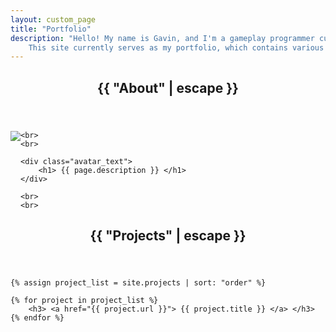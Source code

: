 ```yaml
---
layout: custom_page
title: "Portfolio"
description: "Hello! My name is Gavin, and I'm a gameplay programmer currently working on the game 'Nemesis Siege' from red9gameworks.
	This site currently serves as my portfolio, which contains various projects that I have worked on during my spare time."
---
```


<article class="home">
   <header class="about-header">
    <h2 class="about-title">{{ "About" | escape }}</h2>
  </header>
  
  <div class="about">
	<img class="avatar_img" src="https://avatars.githubusercontent.com/u/29388665?v=4" style="float:left" />
  
	<br>
	<br>
  
	<div class="avatar_text">
		<h1> {{ page.description }} </h1>
	</div>
	
	<br>
	<br>
  </div>
  
  <div class="projects">
	<header class="project-header">
		<h2 class="project-title">{{ "Projects" | escape }}</h2>
	</header>

	{% assign project_list = site.projects | sort: "order" %}

	{% for project in project_list %}
		<h3> <a href="{{ project.url }}"> {{ project.title }} </a> </h3>
	{% endfor %}
  </div>
</article>